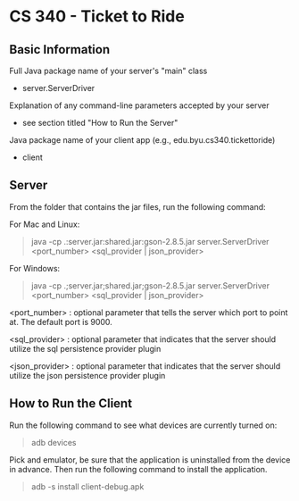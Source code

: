 # CS 340 - Ticket to Ride


## Basic Information

Full Java package name of your server's "main" class
- server.ServerDriver

Explanation of any command-line parameters accepted by your server
- see section titled "How to Run the Server"

Java package name of your client app (e.g., edu.byu.cs340.tickettoride)
- client


## Server

From the folder that contains the jar files, run the following command:

For Mac and Linux:
 > java -cp .:server.jar:shared.jar:gson-2.8.5.jar server.ServerDriver <port_number> <sql_provider | json_provider>

For Windows:
 > java -cp .;server.jar;shared.jar;gson-2.8.5.jar server.ServerDriver <port_number> <sql_provider | json_provider>


<port_number> : optional parameter that tells the server which port to point at. The default port is 9000.

<sql_provider> : optional parameter that indicates that the server should utilize the sql persistence provider plugin

<json_provider> : optional parameter that indicates that the server should utilize the json persistence provider plugin

## How to Run the Client
Run the following command to see what devices are currently turned on:

 > adb devices

Pick and emulator, be sure that the application is uninstalled from the device in advance. Then run the following command to install the application.

 > adb -s <emulator> install client-debug.apk




